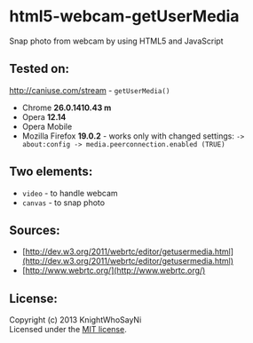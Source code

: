html5-webcam-getUserMedia
=========================

Snap photo from webcam by using HTML5 and JavaScript

## Tested on:

http://caniuse.com/stream - ```getUserMedia()```
- Chrome <b>26.0.1410.43 m</b>
- Opera <b>12.14</b>
- Opera Mobile
- Mozilla Firefox <b>19.0.2</b> - works only with changed settings:
	```-> about:config -> media.peerconnection.enabled (TRUE)```

## Two elements:
- ```video``` - to handle webcam
- ```canvas``` - to snap photo

## Sources:
- [http://dev.w3.org/2011/webrtc/editor/getusermedia.html](http://dev.w3.org/2011/webrtc/editor/getusermedia.html)
- [http://www.webrtc.org/](http://www.webrtc.org/)


## License:
Copyright (c) 2013 KnightWhoSayNi  
Licensed under the [MIT license](http://opensource.org/licenses/MIT).